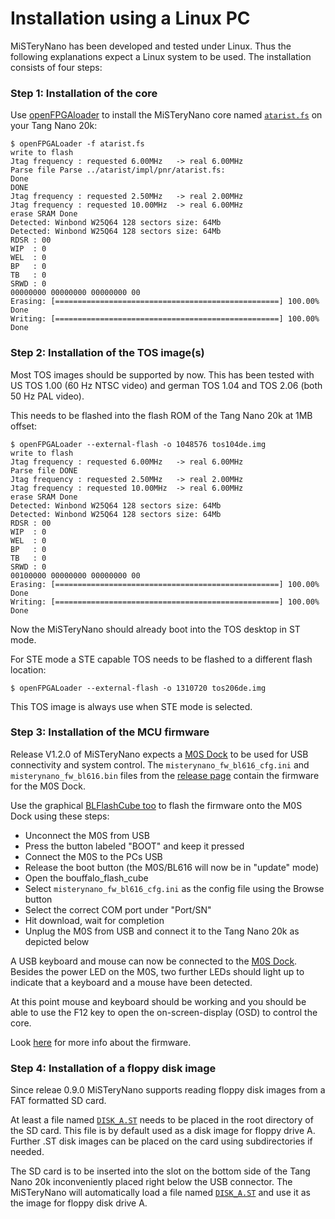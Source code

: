 # Installation using a Linux PC

MiSTeryNano has been developed and tested under Linux. Thus the following
explanations expect a Linux system to be used. The installation consists
of four steps:

### Step 1: Installation of the core

Use [openFPGAloader](https://github.com/trabucayre/openFPGALoader) to install the MiSTeryNano core named [```atarist.fs```](https://github.com/harbaum/MiSTeryNano/releases) on your Tang Nano 20k:

```
$ openFPGALoader -f atarist.fs 
write to flash
Jtag frequency : requested 6.00MHz   -> real 6.00MHz  
Parse file Parse ../atarist/impl/pnr/atarist.fs: 
Done
DONE
Jtag frequency : requested 2.50MHz   -> real 2.00MHz  
Jtag frequency : requested 10.00MHz  -> real 6.00MHz  
erase SRAM Done
Detected: Winbond W25Q64 128 sectors size: 64Mb
Detected: Winbond W25Q64 128 sectors size: 64Mb
RDSR : 00
WIP  : 0
WEL  : 0
BP   : 0
TB   : 0
SRWD : 0
00000000 00000000 00000000 00
Erasing: [==================================================] 100.00%
Done
Writing: [==================================================] 100.00%
Done
```

### Step 2: Installation of the TOS image(s)

Most TOS images should be supported by now. This has been tested with
US TOS 1.00 (60 Hz NTSC video) and german TOS 1.04 and TOS 2.06 (both
50 Hz PAL video).

This needs to be flashed into the flash ROM of the Tang Nano 20k at
1MB offset:

```
$ openFPGALoader --external-flash -o 1048576 tos104de.img
write to flash
Jtag frequency : requested 6.00MHz   -> real 6.00MHz  
Parse file DONE
Jtag frequency : requested 2.50MHz   -> real 2.00MHz  
Jtag frequency : requested 10.00MHz  -> real 6.00MHz  
erase SRAM Done
Detected: Winbond W25Q64 128 sectors size: 64Mb
Detected: Winbond W25Q64 128 sectors size: 64Mb
RDSR : 00
WIP  : 0
WEL  : 0
BP   : 0
TB   : 0
SRWD : 0
00100000 00000000 00000000 00
Erasing: [==================================================] 100.00%
Done
Writing: [==================================================] 100.00%
Done
```

Now the MiSTeryNano should already boot into the TOS desktop in ST mode.

For STE mode a STE capable TOS needs to be flashed to a different flash
location:

```
$ openFPGALoader --external-flash -o 1310720 tos206de.img
```

This TOS image is always use when STE mode is selected.

### Step 3: Installation of the MCU firmware

Release V1.2.0 of MiSTeryNano expects a [M0S
Dock](https://wiki.sipeed.com/hardware/en/maixzero/m0s/m0s.html) to be
used for USB connectivity and system control. The
```misterynano_fw_bl616_cfg.ini``` and ```misterynano_fw_bl616.bin```
files from the [release
page](https://github.com/harbaum/MiSTeryNano/releases) contain the
firmware for the M0S Dock.

Use the graphical [BLFlashCube
too](https://github.com/bouffalolab/bouffalo_sdk/tree/master/tools/bflb_tools/bouffalo_flash_cube)
to flash the firmware onto the M0S Dock using these steps:

  * Unconnect the M0S from USB
  * Press the button labeled "BOOT" and keep it pressed
  * Connect the M0S to the PCs USB
  * Release the boot button (the M0S/BL616 will now be in "update" mode)
  * Open the bouffalo_flash_cube
  * Select ```misterynano_fw_bl616_cfg.ini``` as the config file using the Browse button
  * Select the correct COM port under "Port/SN"
  * Hit download, wait for completion
  * Unplug the M0S from USB and connect it to the Tang Nano 20k as depicted below

A USB keyboard and mouse can now be connected to the [M0S
Dock](https://wiki.sipeed.com/hardware/en/maixzero/m0s/m0s.html). Besides
the power LED on the M0S, two further LEDs should light up to indicate
that a keyboard and a mouse have been detected.

At this point mouse and keyboard should be working and you should be
able to use the F12 key to open the on-screen-display (OSD) to control
the core.

Look [here](bl616) for more info about the firmware.

### Step 4: Installation of a floppy disk image

Since releae 0.9.0 MiSTeryNano supports reading floppy disk images from
a FAT formatted SD card.

At least a file named [```DISK_A.ST```](sim/floppy_tb/disk_a.st) needs to be placed in the root
directory of the SD card. This file is by default used as a disk image
for floppy drive A. Further .ST disk images can be placed on the card
using subdirectories if needed.

The SD card is to be inserted into the slot on the bottom side of the
Tang Nano 20k inconveniently placed right below the USB connector.
The MiSTeryNano will automatically load a file named [```DISK_A.ST```](sim/floppy_tb/disk_a.st) and use it as the image for floppy disk drive A.

